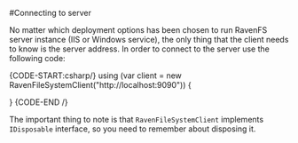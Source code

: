 ﻿#Connecting to server

No matter which deployment options has been chosen to run RavenFS server instance (IIS or Windows service), the only thing that the client needs to know is the server address.
In order to connect to the server use the following code:

{CODE-START:csharp/}
using (var client = new RavenFileSystemClient("http://localhost:9090"))
{
				
}
{CODE-END /}

The important thing to note is that `RavenFileSystemClient` implements `IDisposable` interface, so you need to remember about disposing it.
